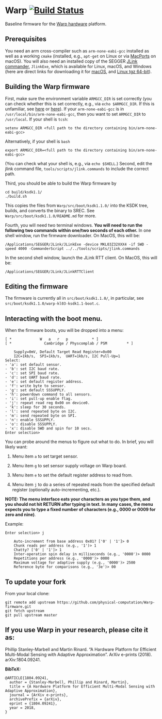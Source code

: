 # Warp [![Build Status](https://dev.azure.com/chaturasamarakoon/WARP/_apis/build/status/FELIX-CI)](https://dev.azure.com/chaturasamarakoon/WARP/_build/latest?definitionId=3) 
Baseline firmware for the [Warp hardware](https://github.com/physical-computation/Warp-hardware) platform.


## Prerequisites
You need an arm cross-compiler such as `arm-none-eabi-gcc` installed as well as a working `cmake` (installed, e.g., `apt-get` on Linux or via [MacPorts](https://www.macports.org) on macOS). You will also need an installed copy of the SEGGER [JLink commander](https://www.segger.com/downloads/jlink/), `JlinkExe`, which is available for Linux, macOS, and Windows (here are direct links for downloading it for [macOS](https://www.segger.com/downloads/jlink/JLink_MacOSX.pkg), and [Linux tgz 64-bit](https://www.segger.com/downloads/jlink/JLink_Linux_x86_64.tgz)).

## Building the Warp firmware
First, make sure the environment variable `ARMGCC_DIR` is set correctly (you can check whether this is set correctly, e.g., via `echo $ARMGCC_DIR`. If this is unfamiliar, see [here](http://homepages.uc.edu/~thomam/Intro_Unix_Text/Env_Vars.html) or [here](https://www2.cs.duke.edu/csl/docs/csh.html)). If your `arm-none-eabi-gcc` is in `/usr/local/bin/arm-none-eabi-gcc`, then you want to set  `ARMGCC_DIR` to `/usr/local`. If your shell is `tcsh`:

	setenv ARMGCC_DIR <full path to the directory containing bin/arm-none-eabi-gcc>

Alternatively, if your shell is `bash`

	export ARMGCC_DIR=<full path to the directory containing bin/arm-none-eabi-gcc>

(You can check what your shell is, e.g., via `echo $SHELL`.) Second, edit the jlink command file, `tools/scripts/jlink.commands` to include the correct path.

Third, you should be able to build the Warp firmware by

	cd build/ksdk1.1/
	./build.sh

This copies the files from `Warp/src/boot/ksdk1.1.0/` into the KSDK tree, builds, and converts the binary to SREC. See 	`Warp/src/boot/ksdk1.1.0/README.md` for more.

Fourth, you will need two terminal windows. **You will need to run the following two commands within one/two seconds of each other.** In one shell window, run the firmware downloader. On MacOS, this will be:

	/Applications/SEGGER/JLink/JLinkExe -device MKL03Z32XXX4 -if SWD -speed 4000 -CommanderScript ../../tools/scripts/jlink.commands

In the second shell window, launch the JLink RTT client. On MacOS, this will be:

	/Applications/SEGGER/JLink/JLinkRTTClient


## Editing the firmware
The firmware is currently all in `src/boot/ksdk1.1.0/`, in particular, see `src/boot/ksdk1.1.0/warp-kl03-ksdk1.1-boot.c`.

## Interacting with the boot menu.
When the firmware boots, you will be dropped into a menu:
````
[ *				W	a	r	p			* ]
[ *			      Cambridge / Physcomplab / PSM			* ]

	Supply=0mV,	Default Target Read Register=0x00
	I2C=1kb/s,	SPI=1kb/s,	UART=1kb/s,	I2C Pull-Up=1
Select:
- 'a': set default sensor.
- 'b': set I2C baud rate.
- 'c': set SPI baud rate.
- 'd': set UART baud rate.
- 'e': set default register address.
- 'f': write byte to sensor.
- 'g': set default SSSUPPLY.
- 'h': powerdown command to all sensors.
- 'i': set pull-up enable flag.
- 'j': repeat read reg 0x00 on device0.
- 'k': sleep for 30 seconds.
- 'l': send repeated byte on I2C.
- 'm': send repeated byte on SPI.
- 'n': enable SSSUPPLY.
- 'o': disable SSSUPPLY.
- 'x': disable SWD and spin for 10 secs.
Enter selection> 
````
You can probe around the menus to figure out what to do. In brief, you will likely want:

1. Menu item `a` to set target sensor.

2. Menu item `g` to set sensor supply voltage on Warp board.

3. Menu item `e` to set the default register address to read from.

4. Menu item `j` to do a series of repeated reads from the specified default register (optionally auto-incrementing, etc.).

**NOTE: The menu interface eats your characters as you type them, and you should not hit RETURN after typing in text. In many cases, the menu expects you to type a fixed number of characters (e.g., 0000 or 0009 for zero and nine)**.

Example:
````
Enter selection> j

    Auto-increment from base address 0x01? ['0' | '1']> 0
    Chunk reads per address (e.g., '1')> 1
    Chatty? ['0' | '1']> 1
    Inter-operation spin delay in milliseconds (e.g., '0000')> 0000
    Repetitions per address (e.g., '0000')> 0000
    Maximum voltage for adaptive supply (e.g., '0000')> 2500
    Reference byte for comparisons (e.g., '3e')> 00
````

## To update your fork
From your local clone:

	git remote add upstream https://github.com/physical-computation/Warp-firmware.git
	git fetch upstream
	git pull upstream master

## If you use Warp in your research, please cite it as:
Phillip Stanley-Marbell and Martin Rinard. “A Hardware Platform for Efficient Multi-Modal Sensing with Adaptive Approximation”. ArXiv e-prints (2018). arXiv:1804.09241.

**BibTeX:**
````
@ARTICLE{1804.09241,
  author = {Stanley-Marbell, Phillip and Rinard, Martin},
  title = {A Hardware Platform for Efficient Multi-Modal Sensing with Adaptive Approximation},
  journal = {ArXiv e-prints},
  archivePrefix = {arXiv},
  eprint = {1804.09241},
  year = 2018,
}

